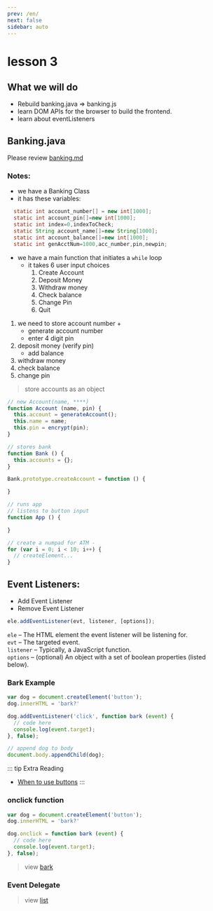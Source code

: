 ```yaml
---
prev: /en/
next: false
sidebar: auto
---
```


# lesson 3

## What we will do

* Rebuild banking.java => banking.js
* learn DOM APIs for the browser to build the frontend.
* learn about eventListeners

## Banking.java

Please review [banking.md](banking.md)

### Notes:

- we have a Banking Class
- it has these variables:

``` java
  static int account_number[] = new int[1000];
  static int account_pin[]=new int[1000];
  static int index=0,indexToCheck;
  static String account_name[]=new String[1000];
  static int account_balance[]=new int[1000];
  static int genAcctNum=1000,acc_number,pin,newpin;
```

- we have a main function that initiates a `while` loop
  - it takes 6 user input choices
    1. Create Account  
    2. Deposit Money  
    3. Withdraw money  
    4. Check balance  
    5. Change Pin  
    0. Quit  

1. we need to store account number + 
    * generate account number  
    * enter 4 digit pin
2. deposit money (verify pin)  
    * add balance  
3. withdraw money  
4. check balance  
5. change pin  

> store accounts as an object

``` js
// new Account(name, ****)
function Account (name, pin) {
  this.account = generateAccount();
  this.name = name;
  this.pin = encrypt(pin);
}

// stores bank
function Bank () {
  this.accounts = {};
}

Bank.prototype.createAccount = function () {

}

// runs app
// listens to button input
function App () {

}

// create a numpad for ATM - 
for (var i = 0; i < 10; i++) {
  // createElement...
}
```


## Event Listeners:

- Add Event Listener
- Remove Event Listener

``` js
ele.addEventListener(evt, listener, [options]);
```

`ele` – The HTML element the event listener will be listening for.  
`evt` – The targeted event.  
`listener` – Typically, a JavaScript function.  
`options` – (optional) An object with a set of boolean properties (listed below).  


### Bark Example

``` js
var dog = document.createElement('button');
dog.innerHTML = 'bark?'

dog.addEventListener('click', function bark (event) {
  // code here
  console.log(event.target);
}, false);  

// append dog to body
document.body.appendChild(dog);
```
::: tip Extra Reading
- [When to use buttons](https://css-tricks.com/use-button-element/)
:::

### onclick function

``` js
var dog = document.createElement('button');
dog.innerHTML = 'bark?'

dog.onclick = function bark (event) {
  // code here
  console.log(event.target);
}, false);  

```

> view [bark](./bark.html)

### Event Delegate

> view [list](./list.html)
